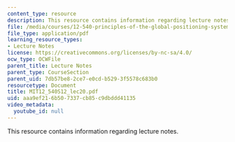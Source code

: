 ```yaml
---
content_type: resource
description: This resource contains information regarding lecture notes.
file: /media/courses/12-540-principles-of-the-global-positioning-system-spring-2012/aaa9ef216b507337cb85c9dbddd41135_MIT12_540S12_lec20.pdf
file_type: application/pdf
learning_resource_types:
- Lecture Notes
license: https://creativecommons.org/licenses/by-nc-sa/4.0/
ocw_type: OCWFile
parent_title: Lecture Notes
parent_type: CourseSection
parent_uid: 7db57be8-2ce7-e0cd-b529-3f5578c683b0
resourcetype: Document
title: MIT12_540S12_lec20.pdf
uid: aaa9ef21-6b50-7337-cb85-c9dbddd41135
video_metadata:
  youtube_id: null
---
```

This resource contains information regarding lecture notes.
